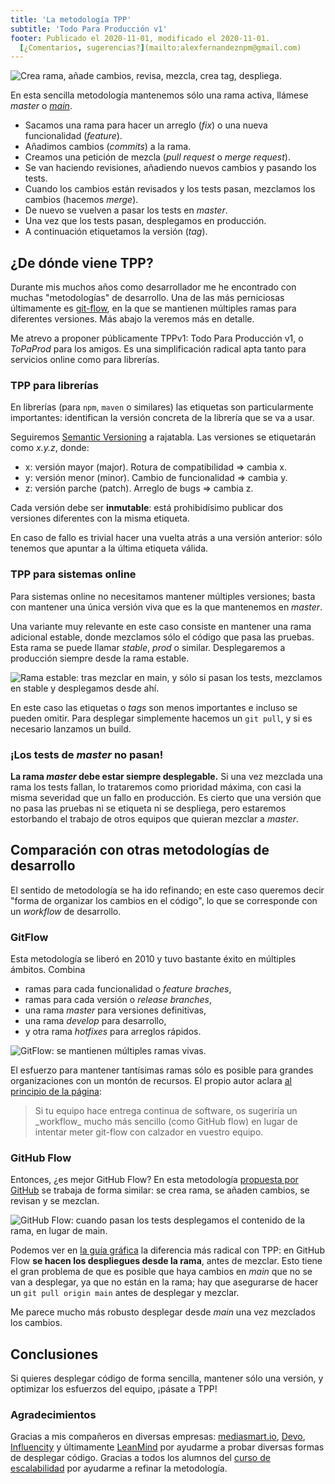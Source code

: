 ```yaml
---
title: 'La metodología TPP'
subtitle: 'Todo Para Producción v1'
footer: Publicado el 2020-11-01, modificado el 2020-11-01.
  [¿Comentarios, sugerencias?](mailto:alexfernandeznpm@gmail.com)
---
```


![Crea rama, añade cambios, revisa, mezcla, crea _tag_, despliega.](pics/tpp-ramas.png "Ejemplo de organización de ramas en TPP. Fuente: elaboración propia.")

En esta sencilla metodología mantenemos sólo una rama activa,
llámese _master_ o [_main_](https://github.com/github/renaming).

* Sacamos una rama para hacer un arreglo (_fix_) o una nueva funcionalidad (_feature_).
* Añadimos cambios (_commits_) a la rama.
* Creamos una petición de mezcla (_pull request_ o _merge request_).
* Se van haciendo revisiones, añadiendo nuevos cambios y pasando los tests.
* Cuando los cambios están revisados y los tests pasan,
mezclamos los cambios (hacemos _merge_).
* De nuevo se vuelven a pasar los tests en _master_.
* Una vez que los tests pasan, desplegamos en producción.
* A continuación etiquetamos la versión (_tag_).

## ¿De dónde viene TPP?

Durante mis muchos años como desarrollador me he encontrado con muchas "metodologías" de desarrollo.
Una de las más perniciosas últimamente es
[git-flow](https://nvie.com/posts/a-successful-git-branching-model/),
en la que se mantienen múltiples ramas para diferentes versiones.
Más abajo la veremos más en detalle.

Me atrevo a proponer públicamente TPPv1:
Todo Para Producción v1, o _ToPaProd_ para los amigos.
Es una simplificación radical apta tanto para servicios online como para librerías.


### TPP para librerías

En librerías (para `npm`, `maven` o similares) las etiquetas son particularmente importantes:
identifican la versión concreta de la librería que se va a usar.

Seguiremos [Semantic Versioning](https://semver.org/) a rajatabla.
Las versiones se etiquetarán como _x.y.z_, donde:

* x: versión mayor (major). Rotura de compatibilidad ⇒ cambia x.
* y: versión menor (minor). Cambio de funcionalidad ⇒ cambia y.
* z: versión parche (patch). Arreglo de bugs ⇒ cambia z.

Cada versión debe ser **inmutable**:
está prohibidísimo publicar dos versiones diferentes con la misma etiqueta.

En caso de fallo es trivial hacer una vuelta atrás a una versión anterior:
sólo tenemos que apuntar a la última etiqueta válida.

### TPP para sistemas online

Para sistemas online no necesitamos mantener múltiples versiones;
basta con mantener una única versión viva que es la que mantenemos en _master_.

Una variante muy relevante en este caso consiste en mantener una rama adicional estable,
donde mezclamos sólo el código que pasa las pruebas.
Esta rama se puede llamar _stable_, _prod_ o similar.
Desplegaremos a producción siempre desde la rama estable.

![Rama estable: tras mezclar en _main_, y sólo si pasan los tests, mezclamos en _stable_ y desplegamos desde ahí.](pics/tpp-estable.png "Ejemplo de organización con rama estable para sistemas online. Fuente: elaboración propia.")

En este caso las etiquetas o _tags_ son menos importantes e incluso se pueden omitir.
Para desplegar simplemente hacemos un `git pull`,
y si es necesario lanzamos un build.

### ¡Los tests de _master_ no pasan!

**La rama _master_ debe estar siempre desplegable.**
Si una vez mezclada una rama los tests fallan,
lo trataremos como prioridad máxima,
con casi la misma severidad que un fallo en producción.
Es cierto que una versión que no pasa las pruebas ni se etiqueta ni se despliega,
pero estaremos estorbando el trabajo de otros equipos que quieran mezclar a _master_.

## Comparación con otras metodologías de desarrollo

El sentido de metodología se ha ido refinando;
en este caso queremos decir "forma de organizar los cambios en el código",
lo que se corresponde con un _workflow_ de desarrollo.

### GitFlow

Esta metodología se liberó en 2010 y tuvo bastante éxito en múltiples ámbitos.
Combina

* ramas para cada funcionalidad o _feature braches_,
* ramas para cada versión o _release branches_,
* una rama _master_ para versiones definitivas,
* una rama _develop_ para desarrollo,
* y otra rama _hotfixes_ para arreglos rápidos.

![GitFlow: se mantienen múltiples ramas vivas.](pics/tpp-gitflow.png "La clásica gráfica de GitFlow, con varias ramas de funcionalidad o _feature branches_, una rama _master_ y una rama _develop_. Fuente: https://nvie.com/posts/a-successful-git-branching-model/.")

El esfuerzo para mantener tantísimas ramas sólo es posible para grandes organizaciones
con un montón de recursos.
El propio autor aclara [al principio de la página](https://nvie.com/posts/a-successful-git-branching-model/):

<blockquote>
Si tu equipo hace entrega continua de software, os sugeriría un _workflow_ mucho más sencillo (como GitHub flow) en lugar de intentar meter git-flow con calzador en vuestro equipo.
</blockquote>

### GitHub Flow

Entonces, ¿es mejor GitHub Flow?
En esta metodología
[propuesta por GitHub](https://docs.github.com/en/free-pro-team@latest/github/collaborating-with-issues-and-pull-requests/github-flow)
se trabaja de forma similar:
se crea rama, se añaden cambios, se revisan y se mezclan.

![GitHub Flow: cuando pasan los tests desplegamos el contenido de la rama, en lugar de _main_.](pics/tpp-github-flow.png "Rama con GitHub Flow: Crea rama, añade cambios, revisa, testea, despliega _y luego_ mezcla. Fuente: https://guides.github.com/introduction/flow/.")

Podemos ver en
[la guía gráfica](https://docs.github.com/en/free-pro-team@latest/github/collaborating-with-issues-and-pull-requests/github-flow)
la diferencia más radical con TPP:
en GitHub Flow **se hacen los despliegues desde la rama**,
antes de mezclar.
Esto tiene el gran problema de que es posible que haya cambios en _main_
que no se van a desplegar, ya que no están en la rama;
hay que asegurarse de hacer un `git pull origin main`
antes de desplegar y mezclar.

Me parece mucho más robusto desplegar desde _main_ una vez mezclados los cambios.

## Conclusiones

Si quieres desplegar código de forma sencilla,
mantener sólo una versión,
y optimizar los esfuerzos del equipo,
¡pásate a TPP!

### Agradecimientos

Gracias a mis compañeros en diversas empresas:
[mediasmart.io](https://mediasmart.io/),
[Devo](https://www.devo.com/),
[Influencity](https://influencity.com/)
y últimamente [LeanMind](https://leanmind.es/)
por ayudarme a probar diversas formas de desplegar código.
Gracias a todos los alumnos del
[curso de escalabilidad](/2020/curso-escalabilidad)
por ayudarme a refinar la metodología.

